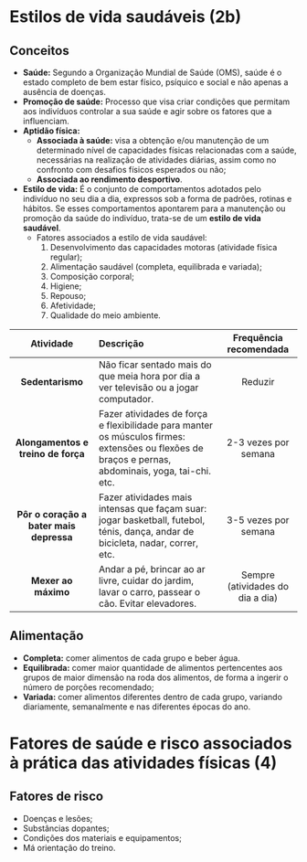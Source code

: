 # Estilos de vida saudáveis (2b)

## Conceitos

* __Saúde:__ Segundo a Organização Mundial de Saúde (OMS), saúde é o estado completo de bem estar físico, psíquico e social e não apenas a ausência de doenças.
* __Promoção de saúde:__ Processo que visa criar condições que permitam aos indivíduos controlar a sua saúde e agir sobre os fatores que a influenciam.
* __Aptidão física:__
  * __Associada à saúde:__ visa a obtenção e/ou manutenção de um determinado nível de capacidades físicas relacionadas com a saúde, necessárias na realização de atividades diárias, assim como no confronto com desafios físicos esperados ou não;
  * __Associada ao rendimento desportivo__.
* __Estilo de vida:__ É o conjunto de comportamentos adotados pelo indivíduo no seu dia a dia, expressos sob a forma de padrões, rotinas e hábitos. Se esses comportamentos apontarem para a manutenção ou promoção da saúde do indivíduo, trata-se de um __estilo de vida saudável__.
  * Fatores associados a estilo de vida saudável:
    1. Desenvolvimento das capacidades motoras (atividade física regular);
    2. Alimentação saudável (completa, equilibrada e variada);
    3. Composição corporal;
    4. Higiene;
    5. Repouso;
    6. Afetividade;
    7. Qualidade do meio ambiente.

| Atividade | Descrição | Frequência recomendada |
| :---: | :--- | :---: |
| __Sedentarismo__ | Não ficar sentado mais do que meia hora por dia a ver televisão ou a jogar computador. | Reduzir |
| __Alongamentos e treino de força__ | Fazer atividades de força e flexibilidade para manter os músculos firmes: extensões ou flexões de braços e pernas, abdominais, yoga, tai-chi. etc. | 2-3 vezes por semana |
| __Pôr o coração a bater mais depressa__ | Fazer atividades mais intensas que façam suar: jogar basketball, futebol, ténis, dança, andar de bicicleta, nadar, correr, etc. | 3-5 vezes por semana |
| __Mexer ao máximo__ | Andar a pé, brincar ao ar livre, cuidar do jardim, lavar o carro, passear o cão. Evitar elevadores. | Sempre (atividades do dia a dia) |

## Alimentação

* __Completa:__ comer alimentos de cada grupo e beber água.
* __Equilibrada:__ comer maior quantidade de alimentos pertencentes aos grupos de maior dimensão na roda dos alimentos, de forma a ingerir o número de porções recomendado;
* __Variada:__ comer alimentos diferentes dentro de cada grupo, variando diariamente, semanalmente e nas diferentes épocas do ano.

# Fatores de saúde e risco associados à prática das atividades físicas (4)

## Fatores de risco
* Doenças e lesões;
* Substâncias dopantes;
* Condições dos materiais e equipamentos;
* Má orientação do treino.